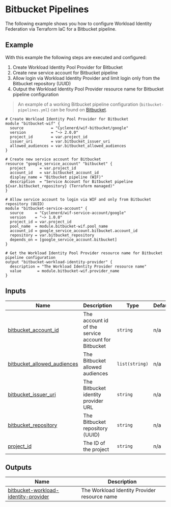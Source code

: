 # Bitbucket Pipelines

The following example shows you how to configure Workload Identity Federation via Terraform IaC for a Bitbucket pipeline.

## Example

With this example the following steps are executed and configured:

1. Create Workload Identity Pool Provider for Bitbucket
1. Create new service account for Bitbucket pipeline
1. Allow login via Workload Identity Provider and limit login only from the Bitbucket repository (UUID)
1. Output the Workload Identity Pool Provider resource name for Bitbucket pipeline configuration

> An example of a working Bitbucket pipeline configuration (`bitbucket-pipelines.yml`) can be found on [Bitbucket](https://bitbucket.org/cyclenerd/google-workload-identity-federation-for-bitbucket/src/master/bitbucket-pipelines.yml).

<!-- BEGIN_TF_DOCS -->

```hcl
# Create Workload Identity Pool Provider for Bitbucket
module "bitbucket-wif" {
  source            = "Cyclenerd/wif-bitbucket/google"
  version           = "~> 2.0.0"
  project_id        = var.project_id
  issuer_uri        = var.bitbucket_issuer_uri
  allowed_audiences = var.bitbucket_allowed_audiences
}

# Create new service account for Bitbucket
resource "google_service_account" "bitbucket" {
  project      = var.project_id
  account_id   = var.bitbucket_account_id
  display_name = "Bitbucket pipeline (WIF)"
  description  = "Service Account for Bitbucket pipeline ${var.bitbucket_repository} (Terraform managed)"
}

# Allow service account to login via WIF and only from Bitbucket repository (UUID)
module "bitbucket-service-account" {
  source     = "Cyclenerd/wif-service-account/google"
  version    = "~> 1.0.0"
  project_id = var.project_id
  pool_name  = module.bitbucket-wif.pool_name
  account_id = google_service_account.bitbucket.account_id
  repository = var.bitbucket_repository
  depends_on = [google_service_account.bitbucket]
}

# Get the Workload Identity Pool Provider resource name for Bitbucket pipeline configuration
output "bitbucket-workload-identity-provider" {
  description = "The Workload Identity Provider resource name"
  value       = module.bitbucket-wif.provider_name
}
```

## Inputs

| Name | Description | Type | Default | Required |
|------|-------------|------|---------|:--------:|
| <a name="input_bitbucket_account_id"></a> [bitbucket\_account\_id](#input\_bitbucket\_account\_id) | The account id of the service account for Bitbucket | `string` | n/a | yes |
| <a name="input_bitbucket_allowed_audiences"></a> [bitbucket\_allowed\_audiences](#input\_bitbucket\_allowed\_audiences) | The Bitbucket allowed audiences | `list(string)` | n/a | yes |
| <a name="input_bitbucket_issuer_uri"></a> [bitbucket\_issuer\_uri](#input\_bitbucket\_issuer\_uri) | The Bitbucket identity provider URL | `string` | n/a | yes |
| <a name="input_bitbucket_repository"></a> [bitbucket\_repository](#input\_bitbucket\_repository) | The Bitbucket repository (UUID) | `string` | n/a | yes |
| <a name="input_project_id"></a> [project\_id](#input\_project\_id) | The ID of the project | `string` | n/a | yes |

## Outputs

| Name | Description |
|------|-------------|
| <a name="output_bitbucket-workload-identity-provider"></a> [bitbucket-workload-identity-provider](#output\_bitbucket-workload-identity-provider) | The Workload Identity Provider resource name |
<!-- END_TF_DOCS -->
